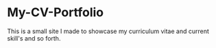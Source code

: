 # My-CV-Portfolio
This is a small site I made to showcase my curriculum vitae and current skill's and so forth.
